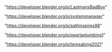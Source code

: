 "https://developer.blender.org/p/LastmansBadBoy"

"https://developer.blender.org/p/systemmanager"

"https://developer.blender.org/p/sathinspires98"

"https://developer.blender.org/p/pearlaplumbing1"

"https://developer.blender.org/p/teresabing2021"

 
 
